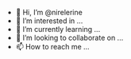 - 👋 Hi, I’m @nirelerine
- 👀 I’m interested in ...
- 🌱 I’m currently learning ...
- 💞️ I’m looking to collaborate on ...
- 📫 How to reach me ...

<!---
nirelerine/nirelerine is a ✨ special ✨ repository because its `README.md` (this file) appears on your GitHub profile.
You can click the Preview link to take a look at your changes.
--->
